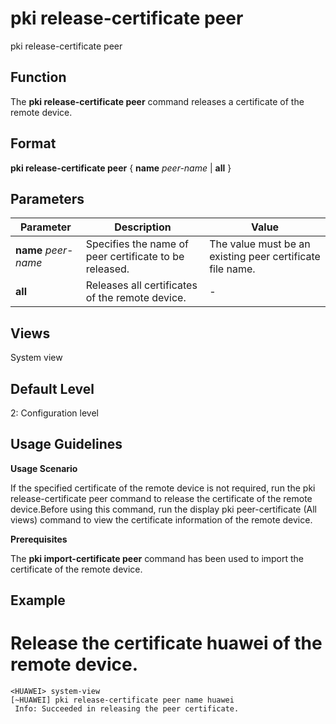 pki release-certificate peer
============================

pki release-certificate peer

Function
--------



The **pki release-certificate peer** command releases a certificate of the remote device.




Format
------

**pki release-certificate peer** { **name** *peer-name* | **all** }


Parameters
----------

| Parameter | Description | Value |
| --- | --- | --- |
| **name** *peer-name* | Specifies the name of peer certificate to be released. | The value must be an existing peer certificate file name. |
| **all** | Releases all certificates of the remote device. | - |



Views
-----

System view


Default Level
-------------

2: Configuration level


Usage Guidelines
----------------

**Usage Scenario**

If the specified certificate of the remote device is not required, run the pki release-certificate peer command to release the certificate of the remote device.Before using this command, run the display pki peer-certificate (All views) command to view the certificate information of the remote device.

**Prerequisites**

The **pki import-certificate peer** command has been used to import the certificate of the remote device.


Example
-------

# Release the certificate huawei of the remote device.
```
<HUAWEI> system-view
[~HUAWEI] pki release-certificate peer name huawei
 Info: Succeeded in releasing the peer certificate.

```